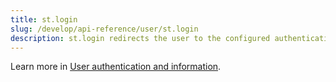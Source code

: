 ```yaml
---
title: st.login
slug: /develop/api-reference/user/st.login
description: st.login redirects the user to the configured authentication provider to log in.
---
```


<Tip>

Learn more in [User authentication and information](/develop/concepts/connections/authentication).

</Tip>

<Autofunction function="streamlit.login" />
